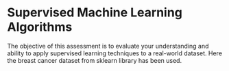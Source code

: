 # Supervised Machine Learning Algorithms 
The objective of this assessment is to evaluate your understanding and ability to apply supervised learning techniques to a real-world dataset.
Here the breast cancer dataset from sklearn library has been used. 

